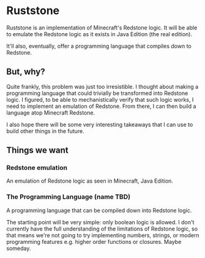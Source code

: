 # Ruststone

Ruststone is an implementation of Minecraft's Redstone logic. It will be able to emulate the Redstone logic as it exists in Java Edition (the real edition).

It'll also, eventually, offer a programming language that compiles down to Redstone.

## But, why?

Quite frankly, this problem was just too irresistible. I thought about making a programming language that could trivially be transformed into Redstone logic. I figured, to be able to mechanistically verify that such logic works, I need to implement an emulation of Redstone. From there, I can then build a language atop Minecraft Redstone.

I also hope there will be some very interesting takeaways that I can use to build other things in the future.

## Things we want

### Redstone emulation

An emulation of Redstone logic as seen in Minecraft, Java Edition.

### The Programming Language (name TBD)

A programming language that can be compiled down into Redstone logic.

The starting point will be very simple: only boolean logic is allowed. I don't currently have the full understanding of the limitations of Redstone logic, so that means we're not going to try implementing numbers, strings, or modern programming features e.g. higher order functions or closures. Maybe someday.
